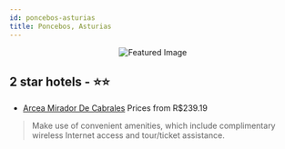 ```yaml
---
id: poncebos-asturias
title: Poncebos, Asturias
---
```


<center><img src="https://i.travelapi.com/hotels/3000000/2710000/2707200/2707129/31531126_b.jpg" alt="Featured Image" /></center>


##  2 star hotels - ⭐️⭐️

-    [Arcea Mirador De Cabrales](https://us.hurb.com/hotels/poncebos/arcea-mirador-de-cabrales-JNP-JP267618?cmp=18055) Prices from R$239.19
   > Make use of convenient amenities, which include complimentary wireless Internet access and tour/ticket assistance.
